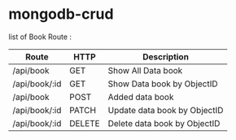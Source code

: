 # mongodb-crud

list of Book Route :

|     Route     |  HTTP  |         Description          |
| ------------- | ------ | ---------------------------- |
| /api/book     | GET    | Show All Data book           |
| /api/book/:id | GET    | Show Data book by ObjectID   |
| /api/book     | POST   | Added data book              |
| /api/book/:id | PATCH  | Update data book by ObjectID |
| /api/book/:id | DELETE | Delete data book by ObjectID |
